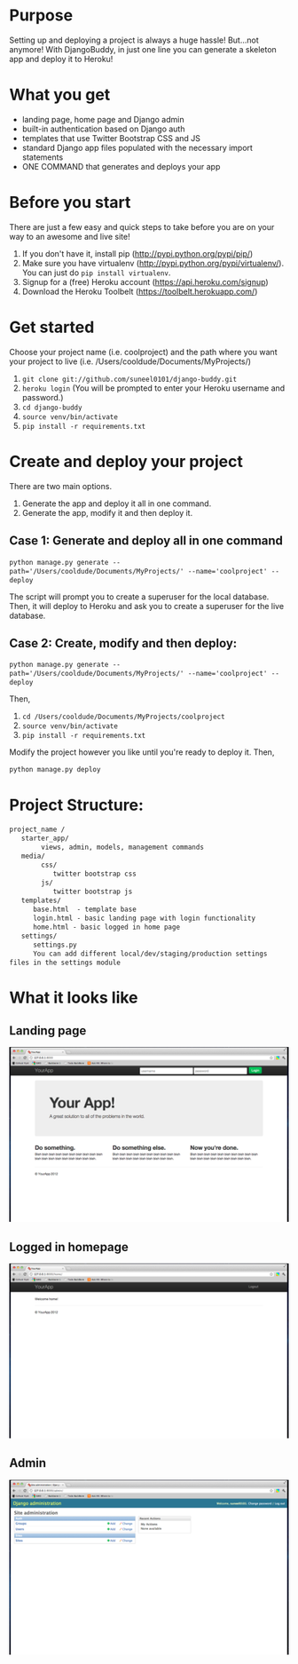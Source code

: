 # Purpose
Setting up and deploying a project is always a huge hassle!
But...not anymore! With DjangoBuddy, in just one line you can generate a skeleton app and deploy it to Heroku!

# What you get
* landing page, home page and Django admin
* built-in authentication based on Django auth
* templates that use Twitter Bootstrap CSS and JS
* standard Django app files populated with the necessary import statements
* ONE COMMAND that generates and deploys your app

# Before you start
There are just a few easy and quick steps to take before you are on your way to an awesome and live site!

1. If you don't have it, install pip (http://pypi.python.org/pypi/pip/)
2. Make sure you have virtualenv (http://pypi.python.org/pypi/virtualenv/). You can just do ```pip install virtualenv```.
3. Signup for a (free) Heroku account (https://api.heroku.com/signup)
4. Download the Heroku Toolbelt (https://toolbelt.herokuapp.com/)

# Get started
Choose your project name (i.e. coolproject) and the path where you want your project to live (i.e. /Users/cooldude/Documents/MyProjects/)


1. `git clone git://github.com/suneel0101/django-buddy.git`
2. `heroku login`
(You will be prompted to enter your Heroku username and password.)
3. `cd django-buddy `
4. `source venv/bin/activate`
5. `pip install -r requirements.txt`


# Create and deploy your project
There are two main options.

1. Generate the app and deploy it all in one command.
2. Generate the app, modify it and then deploy it.

## Case 1: Generate and deploy all in one command
```
python manage.py generate --path='/Users/cooldude/Documents/MyProjects/' --name='coolproject' --deploy
```

The script will prompt you to create a superuser for the local database.
Then, it will deploy to Heroku and ask you to create a superuser for the live database.


## Case 2: Create, modify and then deploy:
```
python manage.py generate --path='/Users/cooldude/Documents/MyProjects/' --name='coolproject' --deploy
```
Then,

1. `cd /Users/cooldude/Documents/MyProjects/coolproject`
2. `source venv/bin/activate`
3. `pip install -r requirements.txt`

Modify the project however you like until you're ready to deploy it. 
Then,
```
python manage.py deploy
```

# Project Structure:
```
project_name /
   starter_app/
        views, admin, models, management commands
   media/
        css/
           twitter bootstrap css
        js/
           twitter bootstrap js
   templates/
      base.html  - template base
      login.html - basic landing page with login functionality
      home.html - basic logged in home page
   settings/
      settings.py
      You can add different local/dev/staging/production settings files in the settings module
```

# What it looks like
## Landing page
![Screenshot of landing page](https://github.com/suneel0101/django-buddy/raw/master/media/img/landing_page.png)
## Logged in homepage
![Screenshot of logged in homepage](https://github.com/suneel0101/django-buddy/raw/master/media/img/home_page.png)
## Admin
![Screenshot of admin](https://github.com/suneel0101/django-buddy/raw/master/media/img/django-admin.png)